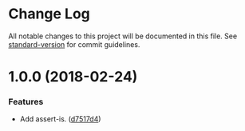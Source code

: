 # Change Log

All notable changes to this project will be documented in this file. See [standard-version](https://github.com/conventional-changelog/standard-version) for commit guidelines.

<a name="1.0.0"></a>
# 1.0.0 (2018-02-24)


### Features

* Add assert-is. ([d7517d4](https://github.com/darkobits/assert-is/commit/d7517d4))
